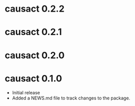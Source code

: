 # causact 0.2.2

# causact 0.2.1

# causact 0.2.0

# causact 0.1.0

* Initial release
* Added a NEWS.md file to track changes to the package.
